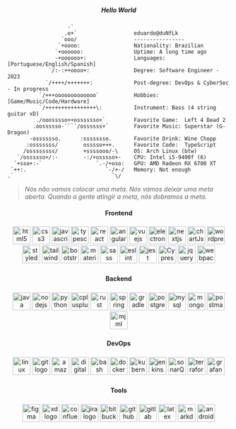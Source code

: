 <h5 align="center">Hello World</h5>
<div>

```text
                   -`
                  .o+`                  eduardo@duNfLk
                 `ooo/                  ----------------
                `+oooo:                 Nationality: Brazilian
               `+oooooo:                Uptime: A long time ago
               -+oooooo+:               Languages: [Portuguese/English/Spanish]
             `/:-:++oooo+:              Degree: Software Engineer - 2023
            `/++++/+++++++:             Post-degree: DevOps & CyberSec - In progress
          `/+++ooooooooooooo`           Hobbies: [Game/Music/Code/Hardware]
          `/++++++++++++++++\:          Instrument: Bass (4 string guitar xD)
         ./ooosssso++osssssso+`         Favorite Game:  Left 4 Dead 2
        .oossssso-````/ossssss+`        Favorite Music: Superstar (G-Dragon)
       -osssssso.      :ssssssso.       Favorite Drink: Wine Chopp
      :osssssss/        osssso+++.      Favorite Code:  TypeScript
     /ossssssss/        +ssssooo/-\     OS: Arch Linux (btw)
   `/ossssso+/:-        -:/+osssso+-    CPU: Intel i5-9400f (6)
  `+sso+:-`                 `.-/+oso:   GPU: AMD Radeon RX 6700 XT
 `++:.                         `-/+-/   Memory: Not enough
.`                               `\/    

```

>*Nós não vamos colocar uma meta. Nós vamos deixar uma meta aberta. Quando a gente atingir a meta, nós dobramos a meta.*

</div>

<h4 align="center">Frontend</h4>
  
  ###
  
<div align="center">
  <img src="https://cdn.jsdelivr.net/gh/devicons/devicon/icons/html5/html5-original.svg" height="40" alt="html5 logo"  />
  <img src="https://cdn.jsdelivr.net/gh/devicons/devicon/icons/css3/css3-original.svg" height="40" alt="css3 logo"  />
  <img src="https://cdn.jsdelivr.net/gh/devicons/devicon/icons/javascript/javascript-original.svg" height="40" alt="javascript logo"  />
  <img src="https://cdn.jsdelivr.net/gh/devicons/devicon/icons/typescript/typescript-original.svg" height="40" alt="typescript logo"  />
  <img src="https://cdn.jsdelivr.net/gh/devicons/devicon/icons/react/react-original.svg" height="40" alt="react logo"  />
  <img src="https://cdn.jsdelivr.net/gh/devicons/devicon/icons/angularjs/angularjs-original.svg" height="40" alt="angularjs logo"  />
  <img src="https://cdn.jsdelivr.net/gh/devicons/devicon/icons/vuejs/vuejs-original.svg" height="40" alt="vuejs logo"  />
  <img src="https://cdn.jsdelivr.net/gh/devicons/devicon/icons/electron/electron-original.svg" height="40" alt="electron logo"  />
  <img src="https://cdn.jsdelivr.net/gh/devicons/devicon/icons/nextjs/nextjs-original.svg" height="40" alt="nextjs logo"  />
  <img src="https://upload.wikimedia.org/wikipedia/commons/thumb/8/86/Chart.js_logo.svg/1200px-Chart.js_logo.svg.png" height="40" alt="chartJs logo"  />
  <img src="https://cdn.simpleicons.org/wordpress/21759B" height="40" alt="wordpress logo"  />
  <img src="https://profilinator.rishav.dev/skills-assets/styled-components.png" height="40" alt="styledComponents logo"  />
  <img src="https://cdn.simpleicons.org/tailwindcss/06B6D4" height="40" alt="tailwindcss logo"  />
  <img src="https://cdn.jsdelivr.net/gh/devicons/devicon/icons/bootstrap/bootstrap-original.svg" height="40" alt="bootstrap logo"  />
  <img src="https://cdn.jsdelivr.net/gh/devicons/devicon/icons/materialui/materialui-original.svg" height="40" alt="materialui logo"  />
  <img src="https://cdn.simpleicons.org/sass/CC6699" height="40" alt="sass logo"  />
  <img src="https://cdn.jsdelivr.net/gh/devicons/devicon/icons/eslint/eslint-original.svg" height="40" alt="eslint logo"  />
  <img src="https://cdn.jsdelivr.net/gh/devicons/devicon/icons/jest/jest-plain.svg" height="40" alt="jest logo"  />
  <img src="https://cdn.worldvectorlogo.com/logos/cypress-1.svg" height="40" alt="Cypress logo"  />
  <img src="https://cdn.jsdelivr.net/gh/devicons/devicon/icons/jquery/jquery-original.svg" height="40" alt="jquery logo"  />
  <img src="https://cdn.jsdelivr.net/gh/devicons/devicon/icons/webpack/webpack-original.svg" height="40" alt="webpack logo"  />
</div>
  
###
  
<h4 align="center">Backend</h4>
  
###
  
<div align="center">
  <img src="https://cdn.jsdelivr.net/gh/devicons/devicon/icons/java/java-original.svg" height="40" alt="java logo"  />
  <img src="https://cdn.jsdelivr.net/gh/devicons/devicon/icons/nodejs/nodejs-original.svg" height="40" alt="nodejs logo"  />
  <img src="https://cdn.jsdelivr.net/gh/devicons/devicon/icons/python/python-original.svg" height="40" alt="python logo"  />
  <img src="https://cdn.jsdelivr.net/gh/devicons/devicon/icons/cplusplus/cplusplus-original.svg" height="40" alt="cplusplus logo"  />
  <img src="https://skillicons.dev/icons?i=rust" height="40" alt="rust logo"  />
  <img src="https://cdn.jsdelivr.net/gh/devicons/devicon/icons/spring/spring-original.svg" height="40" alt="spring logo"  />
  <img src="https://skillicons.dev/icons?i=gradle" height="40" alt="gradle logo"  />
  <img src="https://cdn.jsdelivr.net/gh/devicons/devicon/icons/postgresql/postgresql-original.svg" height="40" alt="postgresql logo"  />
  <img src="https://skillicons.dev/icons?i=mysql" height="40" alt="mysql logo"  />
  <img src="https://cdn.simpleicons.org/mongodb/47A248" height="40" alt="mongodb logo"  />
  <img src="https://cdn.simpleicons.org/postman/FF6C37" height="40" alt="postman logo"  />
  <img src="https://www.svgrepo.com/download/373839/mjml.svg" height="40" alt="mjml logo"  />
</div>
  
###
  
<h4 align="center">DevOps</h4>
  
###

<div align="center">
  <img src="https://cdn.jsdelivr.net/gh/devicons/devicon/icons/linux/linux-original.svg" height="40" alt="linux logo"  />
  <img src="https://cdn.jsdelivr.net/gh/devicons/devicon/icons/git/git-original.svg" height="40" alt="git logo"  />
  <img src="https://skillicons.dev/icons?i=aws" height="40" alt="amazonwebservices logo"  />
  <img src="https://cdn.jsdelivr.net/gh/devicons/devicon/icons/digitalocean/digitalocean-original.svg" height="40" alt="digitalocean logo"  />
  <img src="https://cdn.simpleicons.org/gnubash/4EAA25" height="40" alt="bash logo"  />
  <img src="https://cdn.jsdelivr.net/gh/devicons/devicon/icons/docker/docker-original.svg" height="40" alt="docker logo"  />
  <img src="https://cdn.jsdelivr.net/gh/devicons/devicon/icons/kubernetes/kubernetes-plain.svg" height="40" alt="kubernetes logo"  />
  <img src="https://upload.wikimedia.org/wikipedia/commons/thumb/e/e9/Jenkins_logo.svg/1483px-Jenkins_logo.svg.png" height="40" alt="jenkins logo"  />
  <img src="https://cdn.worldvectorlogo.com/logos/sonarqube-1.svg" height="40" alt="sonarQube logo"  />
  <img src="https://cdn.jsdelivr.net/gh/devicons/devicon/icons/terraform/terraform-original.svg" height="40" alt="terraform logo"  />
  <img src="https://cdn.jsdelivr.net/gh/devicons/devicon/icons/grafana/grafana-original.svg" height="40" alt="grafana logo"  />
</div>
  
###
  
<h4 align="center">Tools</h4>
  
###
  
<div align="center">
  <img src="https://cdn.jsdelivr.net/gh/devicons/devicon/icons/figma/figma-original.svg" height="40" alt="figma logo"  />
  <img src="https://skillicons.dev/icons?i=xd" height="40" alt="xd logo"  />
  <img src="https://cdn.jsdelivr.net/gh/devicons/devicon/icons/confluence/confluence-original.svg" height="40" alt="confluence logo"  />
  <img src="https://cdn.jsdelivr.net/gh/devicons/devicon/icons/jira/jira-original.svg" height="40" alt="jira logo"  />
  <img src="https://cdn.jsdelivr.net/gh/devicons/devicon/icons/bitbucket/bitbucket-original.svg" height="40" alt="bitbucket logo"  />
  <img src="https://skillicons.dev/icons?i=github" height="40" alt="github logo"  />
  <img src="https://cdn.jsdelivr.net/gh/devicons/devicon/icons/gitlab/gitlab-original.svg" height="40" alt="gitlab logo"  />
  <img src="https://cdn.simpleicons.org/latex/008080" height="40" alt="latex logo"  />
  <img src="https://skillicons.dev/icons?i=md" height="40" alt="markdown logo"  />
  <img src="https://cdn.jsdelivr.net/gh/devicons/devicon/icons/androidstudio/androidstudio-original.svg" height="40" alt="androidstudio logo"  />
</div>
